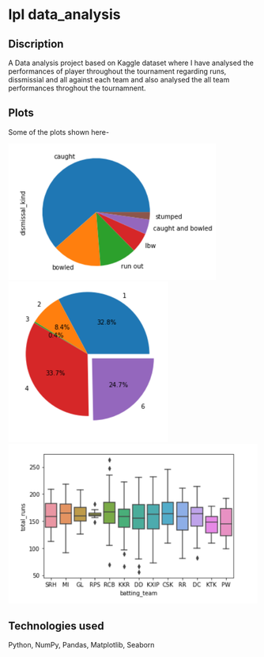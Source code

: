 # Ipl data_analysis

## Discription
A Data analysis project based on Kaggle dataset where I have analysed the performances of player throughout the tournament regarding runs, dissmissial and all against each team and also analysed the all team performances throghout the tournamnent.

## Plots
Some of the plots shown here-

![plot](./3476.png)
![plot](./3478.png)
![plot](./3479.png)

## Technologies used
Python, NumPy, Pandas, Matplotlib, Seaborn
